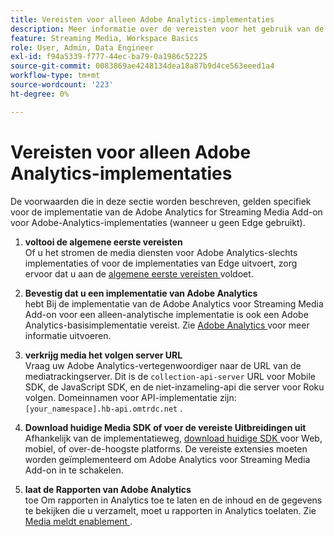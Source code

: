 ```yaml
---
title: Vereisten voor alleen Adobe Analytics-implementaties
description: Meer informatie over de vereisten voor het gebruik van de Adobe Analytics voor het streamen van media Add-on voor Adobe Analytics-implementaties
feature: Streaming Media, Workspace Basics
role: User, Admin, Data Engineer
exl-id: f94a5339-f777-44ec-ba79-0a1986c52225
source-git-commit: 0083869ae4248134dea18a87b9d4ce563eeed1a4
workflow-type: tm+mt
source-wordcount: '223'
ht-degree: 0%

---
```


# Vereisten voor alleen Adobe Analytics-implementaties

De voorwaarden die in deze sectie worden beschreven, gelden specifiek voor de implementatie van de Adobe Analytics for Streaming Media Add-on voor Adobe-Analytics-implementaties (wanneer u geen Edge gebruikt).

1. **voltooi de algemene eerste vereisten**<br>
Of u het stromen de media diensten voor Adobe Analytics-slechts implementaties of voor de implementaties van Edge uitvoert, zorg ervoor dat u aan de [ algemene eerste vereisten ](/help/getting-started/prereqs.md) voldoet.

1. **Bevestig dat u een implementatie van Adobe Analytics**<br> hebt
Bij de implementatie van de Adobe Analytics voor Streaming Media Add-on voor een alleen-analytische implementatie is ook een Adobe Analytics-basisimplementatie vereist. Zie [ Adobe Analytics ](https://experienceleague.adobe.com/docs/analytics/implementation/home.html?lang=nl-NL) voor meer informatie uitvoeren.

1. **verkrijg media het volgen server URL**<br>
Vraag uw Adobe Analytics-vertegenwoordiger naar de URL van de mediatrackingserver. Dit is de `collection-api-server` URL voor Mobile SDK, de JavaScript SDK, en de niet-inzameling-api die server voor Roku volgen. Domeinnamen voor API-implementatie zijn: `[your_namespace].hb-api.omtrdc.net` .

1. **Download huidige Media SDK of voer de vereiste Uitbreidingen uit**<br>
Afhankelijk van de implementatieweg, [ download huidige SDK ](/help/getting-started/download-sdks.md) voor Web, mobiel, of over-de-hoogste platforms. De vereiste extensies moeten worden geïmplementeerd om Adobe Analytics voor Streaming Media Add-on in te schakelen.

1. **laat de Rapporten van Adobe Analytics**<br> toe
Om rapporten in Analytics toe te laten en de inhoud en de gegevens te bekijken die u verzamelt, moet u rapporten in Analytics toelaten. Zie [ Media meldt enablement ](/help/reporting/media-reports-enable.md).
